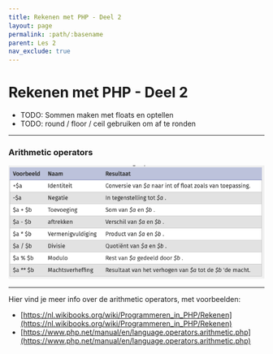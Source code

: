 ```yaml
---
title: Rekenen met PHP - Deel 2
layout: page
permalink: :path/:basename
parent: Les 2
nav_exclude: true
---
```


# Rekenen met PHP - Deel 2


- TODO: Sommen maken met floats en optellen
- TODO: round / floor / ceil gebruiken om af te ronden


---

### Arithmetic operators

![Arithmetic operators](images/arithmic-operators.png)

---

Hier vind je meer info over de arithmetic operators, met voorbeelden:

- [https://nl.wikibooks.org/wiki/Programmeren_in_PHP/Rekenen](https://nl.wikibooks.org/wiki/Programmeren_in_PHP/Rekenen)
- [https://www.php.net/manual/en/language.operators.arithmetic.php](https://www.php.net/manual/en/language.operators.arithmetic.php)

